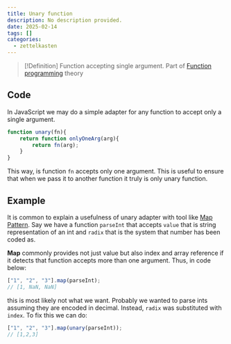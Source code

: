 ```yaml
---
title: Unary function
description: No description provided.
date: 2025-02-14
tags: []
categories:
  - zettelkasten
---
```


> [!Definition]
> Function accepting single argument. Part of [Function programming](Function%20programming) theory 

## Code

In JavaScript we may do a simple adapter for any function to accept only a single argument.

```js
function unary(fn){
	return function onlyOneArg(arg){
		return fn(arg);
	}
}
```

This way, is function `fn` accepts only one argument. This is useful to ensure that when we pass it to another function it truly is only unary function.

## Example

It is common to explain a usefulness of unary adapter with tool like [Map Pattern](Map%20Pattern.md). Say we have a function `parseInt` that accepts `value` that is string representation of an int and `radix` that is the system that number has been coded as.

**Map** commonly provides not just value but also index and array reference if it detects that function accepts more than one argument. Thus, in code below:

```js
["1", "2", "3"].map(parseInt);
// [1, NaN, NaN]
```

this is most likely not what we want. Probably we wanted to parse ints assuming they are encoded in decimal. Instead, `radix` was substituted with `index`. To fix this we can do:

```js
["1", "2", "3"].map(unary(parseInt));
// [1,2,3]
```
